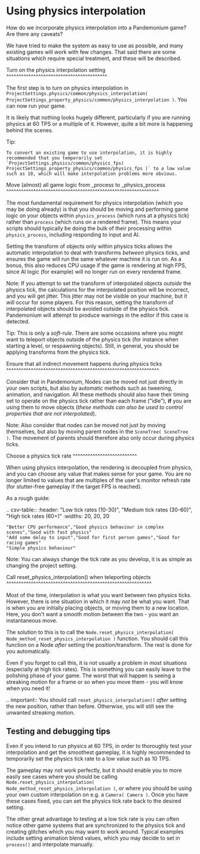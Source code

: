 

Using physics interpolation
===========================
How do we incorporate physics interpolation into a Pandemonium game? Are there any caveats?

We have tried to make the system as easy to use as possible, and many existing games will work with few changes. That said there are some situations which require special treatment, and these will be described.

Turn on the physics interpolation setting
^^^^^^^^^^^^^^^^^^^^^^^^^^^^^^^^^^^^^^^^^

The first step is to turn on physics interpolation in `ProjectSettings.physics/common/physics_interpolation( ProjectSettings_property_physics/common/physics_interpolation )`. You can now run your game.

It is likely that nothing looks hugely different, particularly if you are running physics at 60 TPS or a multiple of it. However, quite a bit more is happening behind the scenes.

Tip:


	To convert an existing game to use interpolation, it is highly recommended that you temporarily set `ProjectSettings.physics/common/physics_fps( ProjectSettings_property_physics/common/physics_fps )` to a low value such as 10, which will make interpolation problems more obvious.

Move (almost) all game logic from _process to _physics_process
^^^^^^^^^^^^^^^^^^^^^^^^^^^^^^^^^^^^^^^^^^^^^^^^^^^^^^^^^^^^^^

The most fundamental requirement for physics interpolation (which you may be doing already) is that you should be moving and performing game logic on your objects within `physics_process` (which runs at a physics tick) rather than `process` (which runs on a rendered frame). This means your scripts should typically be doing the bulk of their processing within `physics_process`, including responding to input and AI.

Setting the transform of objects only within physics ticks allows the automatic interpolation to deal with transforms *between* physics ticks, and ensures the game will run the same whatever machine it is run on. As a bonus, this also reduces CPU usage if the game is rendering at high FPS, since AI logic (for example) will no longer run on every rendered frame.

Note:
 If you attempt to set the transform of interpolated objects *outside* the physics tick, the calculations for the interpolated position will be incorrect, and you will get jitter. This jitter may not be visible on your machine, but it *will* occur for some players. For this reason, setting the transform of interpolated objects should be avoided outside of the physics tick. Pandemonium will attempt to produce warnings in the editor if this case is detected.

Tip:
 This is only a *soft-rule*. There are some occasions where you might want to teleport objects outside of the physics tick (for instance when starting a level, or respawning objects). Still, in general, you should be applying transforms from the physics tick.


Ensure that all indirect movement happens during physics ticks
^^^^^^^^^^^^^^^^^^^^^^^^^^^^^^^^^^^^^^^^^^^^^^^^^^^^^^^^^^^^^^

Consider that in Pandemonium, Nodes can be moved not just directly in your own scripts, but also by automatic methods such as tweening, animation, and navigation. All these methods should also have their timing set to operate on the physics tick rather than each frame ("idle"), **if** you are using them to move objects (*these methods can also be used to control properties that are not interpolated*).

Note:
 Also consider that nodes can be moved not just by moving themselves, but also by moving parent nodes in the `SceneTree( SceneTree )`. The movement of parents should therefore also only occur during physics ticks.

Choose a physics tick rate
^^^^^^^^^^^^^^^^^^^^^^^^^^

When using physics interpolation, the rendering is decoupled from physics, and you can choose any value that makes sense for your game. You are no longer limited to values that are multiples of the user's monitor refresh rate (for stutter-free gameplay if the target FPS is reached).

As a rough guide:

.. csv-table::
    :header: "Low tick rates (10-30)", "Medium tick rates (30-60)", "High tick rates (60+)"
    :widths: 20, 20, 20
    
    "Better CPU performance","Good physics behaviour in complex scenes","Good with fast physics"
    "Add some delay to input","Good for first person games","Good for racing games"
    "Simple physics behaviour"

Note:
 You can always change the tick rate as you develop, it is as simple as changing the project setting.

Call reset_physics_interpolation() when teleporting objects
^^^^^^^^^^^^^^^^^^^^^^^^^^^^^^^^^^^^^^^^^^^^^^^^^^^^^^^^^^^

Most of the time, interpolation is what you want between two physics ticks. However, there is one situation in which it may *not* be what you want. That is when you are initially placing objects, or moving them to a new location. Here, you don't want a smooth motion between the two - you want an instantaneous move.

The solution to this is to call the `Node.reset_physics_interpolation( Node_method_reset_physics_interpolation )` function. You should call this function on a Node *after* setting the position/transform. The rest is done for you automatically.

Even if you forget to call this, it is not usually a problem in most situations (especially at high tick rates). This is something you can easily leave to the polishing phase of your game. The worst that will happen is seeing a streaking motion for a frame or so when you move them - you will know when you need it!

.. important:: You should call `reset_physics_interpolation()` *after* setting the new position, rather than before. Otherwise, you will still see the unwanted streaking motion.

Testing and debugging tips
--------------------------

Even if you intend to run physics at 60 TPS, in order to thoroughly test your interpolation and get the smoothest gameplay, it is highly recommended to temporarily set the physics tick rate to a low value such as 10 TPS.

The gameplay may not work perfectly, but it should enable you to more easily see cases where you should be calling `Node.reset_physics_interpolation( Node_method_reset_physics_interpolation )`, or where you should be using your own custom interpolation on e.g. a `Camera( Camera )`. Once you have these cases fixed, you can set the physics tick rate back to the desired setting.

The other great advantage to testing at a low tick rate is you can often notice other game systems that are synchronized to the physics tick and creating glitches which you may want to work around. Typical examples include setting animation blend values, which you may decide to set in `process()` and interpolate manually.
